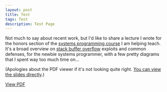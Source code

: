 ```yaml
---
layout: post
title: Test
tags: Test
description: Test Page
---
```


Not much to say about recent work, but I'd like to share a lecture I wrote for
the honors section of the
[systems programming course](https://cs.illinois.edu/courses/profile/CS241)
I am helping teach. It's a broad overview on
[stack buffer overflow](https://en.wikipedia.org/wiki/Stack_buffer_overflow)
exploits and common defenses, for the newbie systems programmer, with a few
pretty diagrams that I spent way too much time on...

(Apologies about the PDF viewer if it's not looking quite right. [You can view the slides directly](/static/content/stack-smashing.pdf).)

<object data="/static/content/stack-smashing.pdf#zoom=150" type="application/pdf" width="100%" height="600px">
   <p><a href="/static/content/stack-smashing.pdf">View PDF</a></p>
</object>
